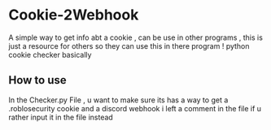 # Cookie-2Webhook
A simple way to get info abt a cookie , can be use in other programs , this is just a resource for others so they can use this in there program ! python cookie checker basically 

## How to use
In the Checker.py File , u want to make sure its has a way to get a .roblosecurity cookie and a discord webhook 
i left a comment in the file if u rather input it in the file instead 
